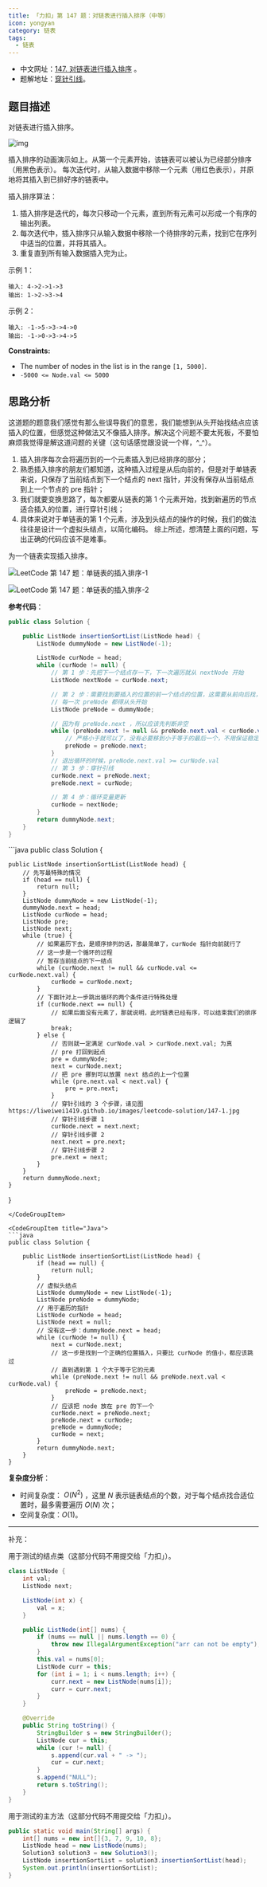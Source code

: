 ```yaml
---
title: 「力扣」第 147 题：对链表进行插入排序（中等）
icon: yongyan
category: 链表
tags:
  - 链表
---
```


- 中文网址：[147. 对链表进行插入排序](https://leetcode-cn.com/problems/insertion-sort-list/description/) 。
- 题解地址：[穿针引线](https://leetcode-cn.com/problems/insertion-sort-list/solution/chuan-zhen-yin-xian-by-liweiwei1419-2/)。

## 题目描述

对链表进行插入排序。

![img](https://upload.wikimedia.org/wikipedia/commons/0/0f/Insertion-sort-example-300px.gif)

插入排序的动画演示如上。从第一个元素开始，该链表可以被认为已经部分排序（用黑色表示）。
每次迭代时，从输入数据中移除一个元素（用红色表示），并原地将其插入到已排好序的链表中。

插入排序算法：

1. 插入排序是迭代的，每次只移动一个元素，直到所有元素可以形成一个有序的输出列表。
2. 每次迭代中，插入排序只从输入数据中移除一个待排序的元素，找到它在序列中适当的位置，并将其插入。
3. 重复直到所有输入数据插入完为止。

示例 1：

```
输入: 4->2->1->3
输出: 1->2->3->4
```

示例 2：

```
输入: -1->5->3->4->0
输出: -1->0->3->4->5
```

**Constraints:**

- The number of nodes in the list is in the range `[1, 5000]`.
- `-5000 <= Node.val <= 5000`

## 思路分析

这道题的题意我们感觉有那么些误导我们的意思，我们能想到从头开始找结点应该插入的位置，但感觉这种做法又不像插入排序。解决这个问题不要太死板，不要怕麻烦我觉得是解这道问题的关键（这句话感觉跟没说一个样，^\_^）。

1. 插入排序每次会将遍历到的一个元素插入到已经排序的部分；
2. 熟悉插入排序的朋友们都知道，这种插入过程是从后向前的，但是对于单链表来说，只保存了当前结点到下一个结点的 next 指针，并没有保存从当前结点到上一个节点的 pre 指针；
3. 我们就要变换思路了，每次都要从链表的第 1 个元素开始，找到新遍历的节点适合插入的位置，进行穿针引线；
4. 具体来说对于单链表的第 1 个元素，涉及到头结点的操作的时候，我们的做法往往是设计一个虚拟头结点，以简化编码。
   综上所述，想清楚上面的问题，写出正确的代码应该不是难事。

为一个链表实现插入排序。

![LeetCode 第 147 题：单链表的插入排序-1](https://liweiwei1419.gitee.io/images/leetcode-solution/147-1.jpg)

![LeetCode 第 147 题：单链表的插入排序-2](https://liweiwei1419.gitee.io/images/leetcode-solution/147-2.jpg)

**参考代码**：

<CodeGroup>
<CodeGroupItem title="Java">

```java
public class Solution {

    public ListNode insertionSortList(ListNode head) {
        ListNode dummyNode = new ListNode(-1);

        ListNode curNode = head;
        while (curNode != null) {
            // 第 1 步：先把下一个结点存一下，下一次遍历就从 nextNode 开始
            ListNode nextNode = curNode.next;

            // 第 2 步：需要找到要插入的位置的前一个结点的位置，这需要从前向后找，这一点非常不一样
            // 每一次 preNode 都得从头开始
            ListNode preNode = dummyNode;

            // 因为有 preNode.next ，所以应该先判断非空
            while (preNode.next != null && preNode.next.val < curNode.val) {
                // 严格小于就可以了，没有必要移到小于等于的最后一个，不用保证稳定性
                preNode = preNode.next;
            }
            // 退出循环的时候，preNode.next.val >= curNode.val
            // 第 3 步：穿针引线
            curNode.next = preNode.next;
            preNode.next = curNode;

            // 第 4 步：循环变量更新
            curNode = nextNode;
        }
        return dummyNode.next;
    }
}
```

</CodeGroupItem>

<CodeGroupItem title="Java">
```java
public class Solution {

    public ListNode insertionSortList(ListNode head) {
        // 先写最特殊的情况
        if (head == null) {
            return null;
        }
        ListNode dummyNode = new ListNode(-1);
        dummyNode.next = head;
        ListNode curNode = head;
        ListNode pre;
        ListNode next;
        while (true) {
            // 如果遍历下去，是顺序排列的话，那最简单了，curNode 指针向前就行了
            // 这一步是一个循环的过程
            // 暂存当前结点的下一结点
            while (curNode.next != null && curNode.val <= curNode.next.val) {
                curNode = curNode.next;
            }
            // 下面针对上一步跳出循环的两个条件进行特殊处理
            if (curNode.next == null) {
                // 如果后面没有元素了，那就说明，此时链表已经有序，可以结束我们的排序逻辑了
                break;
            } else {
                // 否则就一定满足 curNode.val > curNode.next.val; 为真
                // pre 打回到起点
                pre = dummyNode;
                next = curNode.next;
                // 把 pre 挪到可以放置 next 结点的上一个位置
                while (pre.next.val < next.val) {
                    pre = pre.next;
                }
                // 穿针引线的 3 个步骤，请见图 https://liweiwei1419.github.io/images/leetcode-solution/147-1.jpg
                // 穿针引线步骤 1
                curNode.next = next.next;
                // 穿针引线步骤 2
                next.next = pre.next;
                // 穿针引线步骤 2
                pre.next = next;
            }
        }
        return dummyNode.next;
    }

}

````
</CodeGroupItem>

<CodeGroupItem title="Java">
```java
public class Solution {

    public ListNode insertionSortList(ListNode head) {
        if (head == null) {
            return null;
        }
        // 虚拟头结点
        ListNode dummyNode = new ListNode(-1);
        ListNode preNode = dummyNode;
        // 用于遍历的指针
        ListNode curNode = head;
        ListNode next = null;
        // 没有这一步：dummyNode.next = head;
        while (curNode != null) {
            next = curNode.next;
            // 这一步是找到一个正确的位置插入，只要比 curNode 的值小，都应该跳过
            // 直到遇到第 1 个大于等于它的元素
            while (preNode.next != null && preNode.next.val < curNode.val) {
                preNode = preNode.next;
            }
            // 应该把 node 放在 pre 的下一个
            curNode.next = preNode.next;
            preNode.next = curNode;
            preNode = dummyNode;
            curNode = next;
        }
        return dummyNode.next;
    }
}
````

</CodeGroupItem>
</CodeGroup>

**复杂度分析**：

- 时间复杂度： $O(N^2)$ ，这里 $N$ 表示链表结点的个数，对于每个结点找合适位置时，最多需要遍历 $O(N)$ 次；
- 空间复杂度：$O(1)$。

---

补充：

用于测试的结点类（这部分代码不用提交给「力扣」）。

```java
class ListNode {
    int val;
    ListNode next;

    ListNode(int x) {
        val = x;
    }

    public ListNode(int[] nums) {
        if (nums == null || nums.length == 0) {
            throw new IllegalArgumentException("arr can not be empty");
        }
        this.val = nums[0];
        ListNode curr = this;
        for (int i = 1; i < nums.length; i++) {
            curr.next = new ListNode(nums[i]);
            curr = curr.next;
        }
    }

    @Override
    public String toString() {
        StringBuilder s = new StringBuilder();
        ListNode cur = this;
        while (cur != null) {
            s.append(cur.val + " -> ");
            cur = cur.next;
        }
        s.append("NULL");
        return s.toString();
    }
}
```

用于测试的主方法（这部分代码不用提交给「力扣」）。

```java
public static void main(String[] args) {
    int[] nums = new int[]{3, 7, 9, 10, 8};
    ListNode head = new ListNode(nums);
    Solution3 solution3 = new Solution3();
    ListNode insertionSortList = solution3.insertionSortList(head);
    System.out.println(insertionSortList);
}
```
